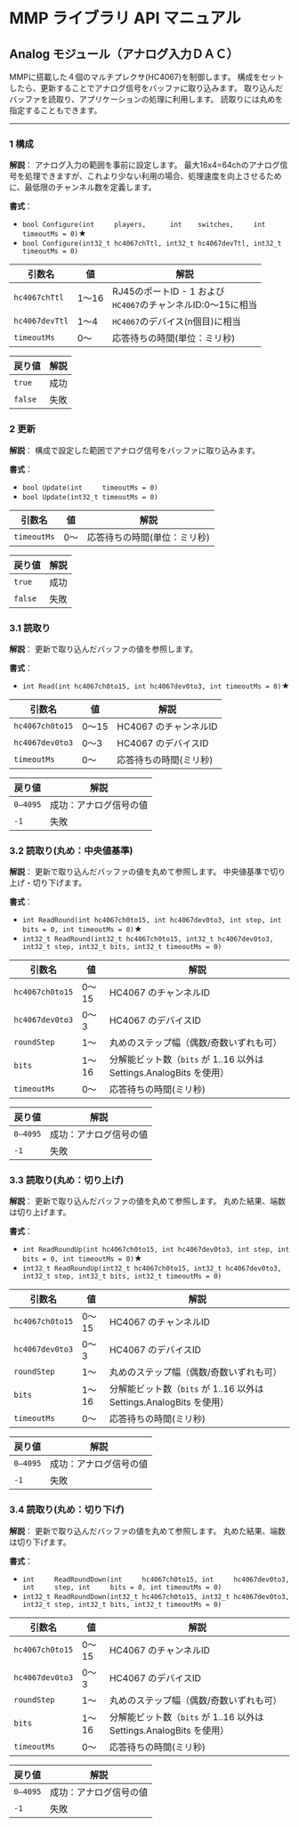 # MMP ライブラリ API マニュアル
## Analog モジュール（アナログ入力ＤＡＣ）
MMPに搭載した４個のマルチプレクサ(HC4067)を制御します。
構成をセットしたら、更新することでアナログ信号をバッファに取り込みます。
取り込んだバッファを読取り、アプリケーションの処理に利用します。
読取りには丸めを指定することもできます。

---
### 1 構成
**解説**：
アナログ入力の範囲を事前に設定します。
最大16x4=64chのアナログ信号を処理できますが、これより少ない利用の場合、処理速度を向上させるために、最低限のチャンネル数を定義します。

**書式**：
- `bool Configure(int     players,      int    switches,     int     timeoutMs = 0)`★
- `bool Configure(int32_t hc4067chTtl, int32_t hc4067devTtl, int32_t timeoutMs = 0)`

| 引数名    | 値    | 解説 |
|-----------|-------|------|
| `hc4067chTtl` | 1〜16 | RJ45のポートID - 1 および<br>`HC4067`のチャンネルID:0～15に相当|
| `hc4067devTtl`| 1〜4  | `HC4067`のデバイス(n個目)に相当 |
| `timeoutMs`   | 0～   | 応答待ちの時間(単位：ミリ秒)|

| 戻り値  | 解説 |
|---------|------|
| `true`  | 成功 |
| `false` | 失敗 |


### 2 更新
**解説**：
構成で設定した範囲でアナログ信号をバッファに取り込みます。

**書式**：
- `bool Update(int     timeoutMs = 0)`
- `bool Update(int32_t timeoutMs = 0)`


| 引数名      | 値  | 解説 |
|-------------|-----|------|
| `timeoutMs` | 0～ | 応答待ちの時間(単位：ミリ秒)|

| 戻り値  | 解説 |
|---------|------|
| `true`  | 成功 |
| `false` | 失敗 |

### 3.1 読取り
**解説**：
更新で取り込んだバッファの値を参照します。

**書式**：
- `int Read(int hc4067ch0to15, int hc4067dev0to3, int timeoutMs = 0)`★

| 引数名 | 値 | 解説 |
|--------|-----|------|
| `hc4067ch0to15` | 0～15 | HC4067 のチャンネルID |
| `hc4067dev0to3` | 0～3  | HC4067 のデバイスID |
| `timeoutMs` | 0～ | 応答待ちの時間(ミリ秒) |

| 戻り値   | 解説 |
|----------|------|
| `0–4095` | 成功：アナログ信号の値 |
| `-1`     | 失敗 |


### 3.2 読取り(丸め：中央値基準)
**解説**：
更新で取り込んだバッファの値を丸めて参照します。
中央値基準で切り上げ・切り下げます。

**書式**：
- `int ReadRound(int hc4067ch0to15, int hc4067dev0to3, int step, int bits = 0, int timeoutMs = 0)`★
- `int32_t ReadRound(int32_t hc4067ch0to15, int32_t hc4067dev0to3, int32_t step, int32_t bits, int32_t timeoutMs = 0)`

| 引数名 | 値 | 解説 |
|--------|-----|------|
| `hc4067ch0to15` | 0～15 | HC4067 のチャンネルID |
| `hc4067dev0to3` | 0～3  | HC4067 のデバイスID |
| `roundStep` | 1～ | 丸めのステップ幅（偶数/奇数いずれも可）|
| `bits` | 1～16 | 分解能ビット数（`bits` が 1..16 以外は Settings.AnalogBits を使用）|
| `timeoutMs` | 0～ | 応答待ちの時間(ミリ秒) |

| 戻り値   | 解説 |
|----------|------|
| `0–4095` | 成功：アナログ信号の値 |
| `-1`     | 失敗 |

### 3.3 読取り(丸め：切り上げ)
**解説**：
更新で取り込んだバッファの値を丸めて参照します。
丸めた結果、端数は切り上げます。

**書式**：
- `int ReadRoundUp(int hc4067ch0to15, int hc4067dev0to3, int step, int bits = 0, int timeoutMs = 0)`★
- `int32_t ReadRoundUp(int32_t hc4067ch0to15, int32_t hc4067dev0to3, int32_t step, int32_t bits, int32_t timeoutMs = 0)`

| 引数名 | 値 | 解説 |
|--------|-----|------|
| `hc4067ch0to15` | 0～15 | HC4067 のチャンネルID |
| `hc4067dev0to3` | 0～3  | HC4067 のデバイスID |
| `roundStep` | 1～ | 丸めのステップ幅（偶数/奇数いずれも可）|
| `bits` | 1～16 | 分解能ビット数（`bits` が 1..16 以外は Settings.AnalogBits を使用）|
| `timeoutMs` | 0～ | 応答待ちの時間(ミリ秒) |

| 戻り値   | 解説 |
|----------|------|
| `0–4095` | 成功：アナログ信号の値 |
| `-1`     | 失敗 |


### 3.4 読取り(丸め：切り下げ)
**解説**：
更新で取り込んだバッファの値を丸めて参照します。
丸めた結果、端数は切り下げます。

**書式**：
- `int     ReadRoundDown(int     hc4067ch0to15, int     hc4067dev0to3, int     step, int     bits = 0, int timeoutMs = 0)`
- `int32_t ReadRoundDown(int32_t hc4067ch0to15, int32_t hc4067dev0to3, int32_t step, int32_t bits, int32_t timeoutMs = 0)`

| 引数名 | 値 | 解説 |
|--------|-----|------|
| `hc4067ch0to15` | 0～15 | HC4067 のチャンネルID |
| `hc4067dev0to3` | 0～3  | HC4067 のデバイスID |
| `roundStep` | 1～ | 丸めのステップ幅（偶数/奇数いずれも可）|
| `bits` | 1～16 | 分解能ビット数（`bits` が 1..16 以外は Settings.AnalogBits を使用）|
| `timeoutMs` | 0～ | 応答待ちの時間(ミリ秒) |

| 戻り値   | 解説 |
|----------|------|
| `0–4095` | 成功：アナログ信号の値 |
| `-1`     | 失敗 |